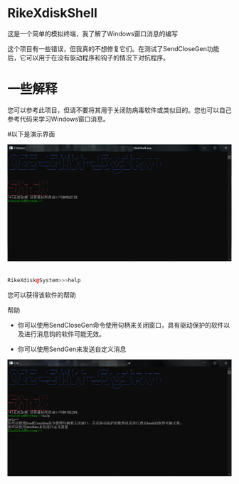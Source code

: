 # RikeXdiskShell

这是一个简单的模拟终端，我了解了Windows窗口消息的编写

这个项目有一些错误，但我真的不想修复它们。在测试了SendCloseGen功能后，它可以用于在没有驱动程序和钩子的情况下对抗程序。

# 一些解释

您可以参考此项目，但请不要将其用于关闭防病毒软件或类似目的。您也可以自己参考代码来学习Windows窗口消息。

#以下是演示界面

![image](https://github.com/WhiteFoxLinux/RikeXdiskShell/blob/main/Resources%20you%20don't%20need./1.png)

```cpp

RikeXdisk@System>>>help

```

您可以获得该软件的帮助

帮助

* 你可以使用SendCloseGen命令使用句柄来关闭窗口，具有驱动保护的软件以及进行消息钩的软件可能无效。

* 你可以使用SendGen来发送自定义消息

![image](https://github.com/WhiteFoxLinux/RikeXdiskShell/blob/main/Resources%20you%20don't%20need./2.png)

